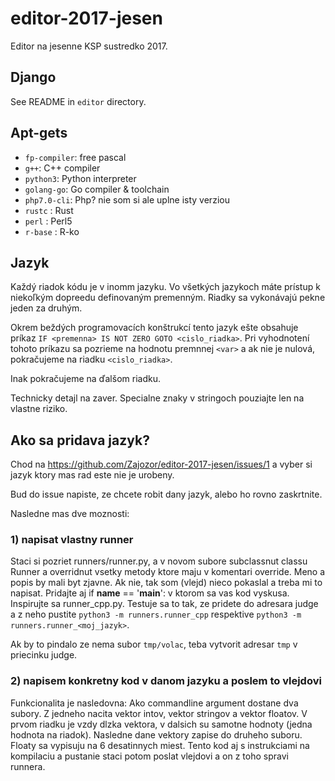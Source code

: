 # editor-2017-jesen
Editor na jesenne KSP sustredko 2017.

## Django

See README in `editor` directory.

## Apt-gets
 - `fp-compiler`: free pascal
 - `g++`: C++ compiler
 - `python3`: Python interpreter
 - `golang-go`: Go compiler & toolchain
 - `php7.0-cli`: Php?  nie som si ale uplne isty verziou
 - `rustc` : Rust
 - `perl` : Perl5
 - `r-base` : R-ko


## Jazyk

Každý riadok kódu je v inomm jazyku. Vo všetkých jazykoch máte prístup k niekoľkým
dopreedu definovaným premenným. Riadky sa vykonávajú pekne jeden za druhým.

Okrem beždých programovacích konštrukcí tento jazyk ešte obsahuje príkaz `IF <premenna> IS NOT ZERO GOTO <cislo_riadka>`. Pri vyhodnotení tohoto príkazu sa pozrieme na
  hodnotu premnnej `<var>` a ak nie je nulová, pokračujeme na riadku `<cislo_riadka>`.

Inak pokračujeme na ďalšom riadku.

Technicky detajl na zaver. Specialne znaky v stringoch pouziajte len na vlastne riziko.

## Ako sa pridava jazyk?

Chod na https://github.com/Zajozor/editor-2017-jesen/issues/1 a vyber si jazyk ktory mas rad este nie je urobeny.

Bud do issue napiste, ze chcete robit dany jazyk, alebo ho rovno zaskrtnite.

Nasledne mas dve moznosti:

### 1) napisat vlastny runner

Staci si pozriet runners/runner.py, a v novom subore subclassnut classu Runner a overridnut vsetky metody ktore maju v komentari override.
Meno a popis by mali byt zjavne. Ak nie, tak som (vlejd) nieco pokaslal a treba mi to napisat.
Pridajte aj if __name__ == '__main__': v ktorom sa vas kod vyskusa.
Inspirujte sa runner_cpp.py.
Testuje sa to tak, ze pridete do adresara judge a z neho pustite `python3 -m runners.runner_cpp` respektive `python3 -m runners.runner_<moj_jazyk>`.

Ak by to pindalo ze nema subor `tmp/volac`, teba vytvorit adresar `tmp` v priecinku judge.

### 2) napisem konkretny kod v danom jazyku a poslem to vlejdovi

Funkcionalita je nasledovna:
Ako commandline argument dostane dva subory.
Z jedneho nacita vektor intov, vektor stringov a vektor floatov.
V prvom riadku je vzdy dlzka vektora, v dalsich su samotne hodnoty (jedna hodnota na riadok).
Nasledne dane vektory zapise do druheho suboru.
Floaty sa vypisuju na 6 desatinnych miest.
Tento kod aj s instrukciami na kompilaciu a pustanie staci potom poslat vlejdovi a on z toho spravi runnera.
